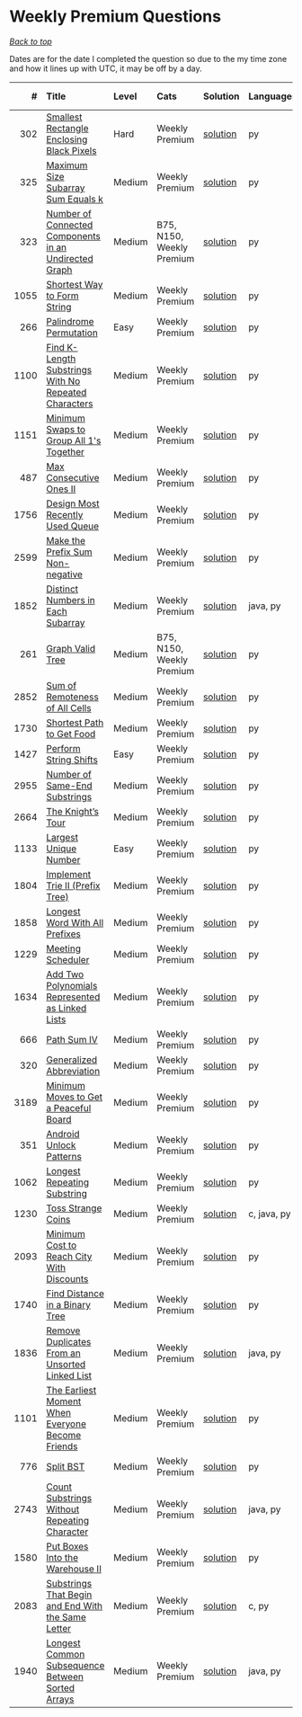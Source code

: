 # Weekly Premium Questions

*[Back to top](<../README.md>)*

Dates are for the date I completed the question so due to the my time zone and how it lines up with UTC, it may be off by a day.

|    # | Title                                                                                                                                          | Level   | Cats                      | Solution                                                                     | Languages   | Date Complete   |
|-----:|:-----------------------------------------------------------------------------------------------------------------------------------------------|:--------|:--------------------------|:-----------------------------------------------------------------------------|:------------|:----------------|
|  302 | [Smallest Rectangle Enclosing Black Pixels](<https://leetcode.com/problems/smallest-rectangle-enclosing-black-pixels>)                         | Hard    | Weekly Premium            | [solution](<_302. Smallest Rectangle Enclosing Black Pixels.md>)             | py          | Apr 22, 2025    |
|  325 | [Maximum Size Subarray Sum Equals k](<https://leetcode.com/problems/maximum-size-subarray-sum-equals-k>)                                       | Medium  | Weekly Premium            | [solution](<_325. Maximum Size Subarray Sum Equals k.md>)                    | py          | Apr 15, 2025    |
|  323 | [Number of Connected Components in an Undirected Graph](<https://leetcode.com/problems/number-of-connected-components-in-an-undirected-graph>) | Medium  | B75, N150, Weekly Premium | [solution](<_323. Number of Connected Components in an Undirected Graph.md>) | py          | Apr 08, 2025    |
| 1055 | [Shortest Way to Form String](<https://leetcode.com/problems/shortest-way-to-form-string>)                                                     | Medium  | Weekly Premium            | [solution](<_1055. Shortest Way to Form String.md>)                          | py          | Mar 29, 2025    |
|  266 | [Palindrome Permutation](<https://leetcode.com/problems/palindrome-permutation>)                                                               | Easy    | Weekly Premium            | [solution](<_266. Palindrome Permutation.md>)                                | py          | Mar 15, 2025    |
| 1100 | [Find K-Length Substrings With No Repeated Characters](<https://leetcode.com/problems/find-k-length-substrings-with-no-repeated-characters>)   | Medium  | Weekly Premium            | [solution](<_1100. Find K-Length Substrings With No Repeated Characters.md>) | py          | Mar 08, 2025    |
| 1151 | [Minimum Swaps to Group All 1's Together](<https://leetcode.com/problems/minimum-swaps-to-group-all-1s-together>)                              | Medium  | Weekly Premium            | [solution](<_1151. Minimum Swaps to Group All 1's Together.md>)              | py          | Mar 01, 2025    |
|  487 | [Max Consecutive Ones II](<https://leetcode.com/problems/max-consecutive-ones-ii>)                                                             | Medium  | Weekly Premium            | [solution](<_487. Max Consecutive Ones II.md>)                               | py          | Feb 22, 2025    |
| 1756 | [Design Most Recently Used Queue](<https://leetcode.com/problems/design-most-recently-used-queue>)                                             | Medium  | Weekly Premium            | [solution](<_1756. Design Most Recently Used Queue.md>)                      | py          | Feb 15, 2025    |
| 2599 | [Make the Prefix Sum Non-negative](<https://leetcode.com/problems/make-the-prefix-sum-non-negative>)                                           | Medium  | Weekly Premium            | [solution](<_2599. Make the Prefix Sum Non-negative.md>)                     | py          | Feb 08, 2025    |
| 1852 | [Distinct Numbers in Each Subarray](<https://leetcode.com/problems/distinct-numbers-in-each-subarray>)                                         | Medium  | Weekly Premium            | [solution](<_1852. Distinct Numbers in Each Subarray.md>)                    | java, py    | Feb 01, 2025    |
|  261 | [Graph Valid Tree](<https://leetcode.com/problems/graph-valid-tree>)                                                                           | Medium  | B75, N150, Weekly Premium | [solution](<_261. Graph Valid Tree.md>)                                      | py          | Jan 29, 2025    |
| 2852 | [Sum of Remoteness of All Cells](<https://leetcode.com/problems/sum-of-remoteness-of-all-cells>)                                               | Medium  | Weekly Premium            | [solution](<_2852. Sum of Remoteness of All Cells.md>)                       | py          | Jan 22, 2025    |
| 1730 | [Shortest Path to Get Food](<https://leetcode.com/problems/shortest-path-to-get-food>)                                                         | Medium  | Weekly Premium            | [solution](<_1730. Shortest Path to Get Food.md>)                            | py          | Jan 15, 2025    |
| 1427 | [Perform String Shifts](<https://leetcode.com/problems/perform-string-shifts>)                                                                 | Easy    | Weekly Premium            | [solution](<_1427. Perform String Shifts.md>)                                | py          | Jan 01, 2025    |
| 2955 | [Number of Same-End Substrings](<https://leetcode.com/problems/number-of-same-end-substrings>)                                                 | Medium  | Weekly Premium            | [solution](<_2955. Number of Same-End Substrings.md>)                        | py          | Nov 01, 2024    |
| 2664 | [The Knight’s Tour](<https://leetcode.com/problems/the-knights-tour>)                                                                          | Medium  | Weekly Premium            | [solution](<_2664. The Knight’s Tour.md>)                                    | py          | Oct 22, 2024    |
| 1133 | [Largest Unique Number](<https://leetcode.com/problems/largest-unique-number>)                                                                 | Easy    | Weekly Premium            | [solution](<_1133. Largest Unique Number.md>)                                | py          | Oct 01, 2024    |
| 1804 | [Implement Trie II (Prefix Tree)](<https://leetcode.com/problems/implement-trie-ii-prefix-tree>)                                               | Medium  | Weekly Premium            | [solution](<_1804. Implement Trie II (Prefix Tree).md>)                      | py          | Sep 29, 2024    |
| 1858 | [Longest Word With All Prefixes](<https://leetcode.com/problems/longest-word-with-all-prefixes>)                                               | Medium  | Weekly Premium            | [solution](<_1858. Longest Word With All Prefixes.md>)                       | py          | Sep 22, 2024    |
| 1229 | [Meeting Scheduler](<https://leetcode.com/problems/meeting-scheduler>)                                                                         | Medium  | Weekly Premium            | [solution](<_1229. Meeting Scheduler.md>)                                    | py          | Sep 08, 2024    |
| 1634 | [Add Two Polynomials Represented as Linked Lists](<https://leetcode.com/problems/add-two-polynomials-represented-as-linked-lists>)             | Medium  | Weekly Premium            | [solution](<_1634. Add Two Polynomials Represented as Linked Lists.md>)      | py          | Sep 01, 2024    |
|  666 | [Path Sum IV](<https://leetcode.com/problems/path-sum-iv>)                                                                                     | Medium  | Weekly Premium            | [solution](<_666. Path Sum IV.md>)                                           | py          | Aug 29, 2024    |
|  320 | [Generalized Abbreviation](<https://leetcode.com/problems/generalized-abbreviation>)                                                           | Medium  | Weekly Premium            | [solution](<_320. Generalized Abbreviation.md>)                              | py          | Aug 22, 2024    |
| 3189 | [Minimum Moves to Get a Peaceful Board](<https://leetcode.com/problems/minimum-moves-to-get-a-peaceful-board>)                                 | Medium  | Weekly Premium            | [solution](<_3189. Minimum Moves to Get a Peaceful Board.md>)                | py          | Aug 15, 2024    |
|  351 | [Android Unlock Patterns](<https://leetcode.com/problems/android-unlock-patterns>)                                                             | Medium  | Weekly Premium            | [solution](<_351. Android Unlock Patterns.md>)                               | py          | Aug 08, 2024    |
| 1062 | [Longest Repeating Substring](<https://leetcode.com/problems/longest-repeating-substring>)                                                     | Medium  | Weekly Premium            | [solution](<_1062. Longest Repeating Substring.md>)                          | py          | Aug 01, 2024    |
| 1230 | [Toss Strange Coins](<https://leetcode.com/problems/toss-strange-coins>)                                                                       | Medium  | Weekly Premium            | [solution](<_1230. Toss Strange Coins.md>)                                   | c, java, py | Jul 29, 2024    |
| 2093 | [Minimum Cost to Reach City With Discounts](<https://leetcode.com/problems/minimum-cost-to-reach-city-with-discounts>)                         | Medium  | Weekly Premium            | [solution](<_2093. Minimum Cost to Reach City With Discounts.md>)            | py          | Jul 22, 2024    |
| 1740 | [Find Distance in a Binary Tree](<https://leetcode.com/problems/find-distance-in-a-binary-tree>)                                               | Medium  | Weekly Premium            | [solution](<_1740. Find Distance in a Binary Tree.md>)                       | py          | Jul 15, 2024    |
| 1836 | [Remove Duplicates From an Unsorted Linked List](<https://leetcode.com/problems/remove-duplicates-from-an-unsorted-linked-list>)               | Medium  | Weekly Premium            | [solution](<_1836. Remove Duplicates From an Unsorted Linked List.md>)       | java, py    | Jul 08, 2024    |
| 1101 | [The Earliest Moment When Everyone Become Friends](<https://leetcode.com/problems/the-earliest-moment-when-everyone-become-friends>)           | Medium  | Weekly Premium            | [solution](<_1101. The Earliest Moment When Everyone Become Friends.md>)     | py          | Jul 01, 2024    |
|  776 | [Split BST](<https://leetcode.com/problems/split-bst>)                                                                                         | Medium  | Weekly Premium            | [solution](<_776. Split BST.md>)                                             | py          | Jun 29, 2024    |
| 2743 | [Count Substrings Without Repeating Character](<https://leetcode.com/problems/count-substrings-without-repeating-character>)                   | Medium  | Weekly Premium            | [solution](<_2743. Count Substrings Without Repeating Character.md>)         | java, py    | Jun 22, 2024    |
| 1580 | [Put Boxes Into the Warehouse II](<https://leetcode.com/problems/put-boxes-into-the-warehouse-ii>)                                             | Medium  | Weekly Premium            | [solution](<_1580. Put Boxes Into the Warehouse II.md>)                      | py          | Jun 15, 2024    |
| 2083 | [Substrings That Begin and End With the Same Letter](<https://leetcode.com/problems/substrings-that-begin-and-end-with-the-same-letter>)       | Medium  | Weekly Premium            | [solution](<_2083. Substrings That Begin and End With the Same Letter.md>)   | c, py       | Jun 08, 2024    |
| 1940 | [Longest Common Subsequence Between Sorted Arrays](<https://leetcode.com/problems/longest-common-subsequence-between-sorted-arrays>)           | Medium  | Weekly Premium            | [solution](<_1940. Longest Common Subsequence Between Sorted Arrays.md>)     | java, py    | Jun 01, 2024    |